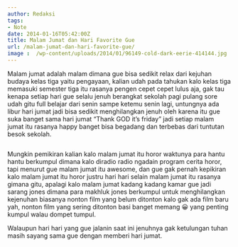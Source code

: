 ```yaml
---
author: Redaksi
tags:
- Note
date: 2014-01-16T05:42:00Z
title: Malam Jumat dan Hari Favorite Gue
url: /malam-jumat-dan-hari-favorite-gue/
image :  /wp-content/uploads/2014/01/96149-cold-dark-eerie-414144.jpg
---
```


Malam jumat adalah malam dimana gue bisa sedikit relax dari kejuhan budaya kelas tiga yaitu pengayaan, kalian udah pada tahukan kalo kelas tiga memasuki semester tiga itu rasanya pengen cepet cepet lulus aja, gak tau kenapa setiap hari gue selalu jenuh berangkat sekolah pagi pulang sore udah gitu full belajar dari senin sampe ketemu senin lagi, untungnya ada libur hari jumat jadi bisa sedikit menghilangkan jenuh oleh karena itu gue suka banget sama hari jumat “Thank GOD it&#8217;s friday” jadi setiap malam jumat itu rasanya happy banget bisa begadang dan terbebas dari tuntutan besok sekolah.<figure class="wp-block-image size-large">

<img src="https://wildanfauzyart.files.wordpress.com/2014/01/96149-cold-dark-eerie-414144.jpg?w=768" alt="" data-recalc-dims="1" /> </figure> 

Mungkin pemikiran kalian kalo malam jumat itu horor waktunya para hantu hantu berkumpul dimana kalo diradio radio ngadain program cerita horor, tapi menurut gue malam jumat itu awesome, dan gue gak pernah kepikiran kalo malam jumat itu horor justru hari hari selain malam jumat itu rasanya gimana gitu, apalagi kalo malam jumat kadang kadang kamar gue jadi sarang jones dimana para makhluk jones berkumpul untuk menghilangkan kejenuhan biasanya nonton film yang belum ditonton kalo gak ada film baru yah, nonton film yang sering ditonton basi banget memang 😀 yang penting kumpul walau dompet tumpul.

Walaupun hari hari yang gue jalanin saat ini jenuhnya gak ketulungan tuhan masih sayang sama gue dengan memberi hari jumat.